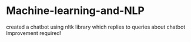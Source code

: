 # Machine-learning-and-NLP
created a chatbot using nltk library which replies to queries about chatbot
Improvement required!
